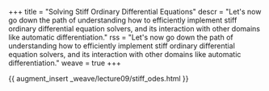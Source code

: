 +++
title = "Solving Stiff Ordinary Differential Equations"
descr = "Let's now go down the path of understanding how to efficiently implement stiff ordinary differential equation solvers, and its interaction with other domains like automatic differentiation."
rss = "Let's now go down the path of understanding how to efficiently implement stiff ordinary differential equation solvers, and its interaction with other domains like automatic differentiation."
weave = true
+++

{{ augment_insert _weave/lecture09/stiff_odes.html }}
